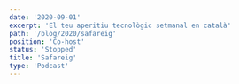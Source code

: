```yaml
---
date: '2020-09-01'
excerpt: 'El teu aperitiu tecnològic setmanal en català'
path: '/blog/2020/safareig'
position: 'Co-host'
status: 'Stopped'
title: 'Safareig'
type: 'Podcast'
---
```

